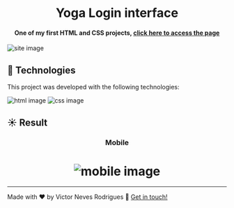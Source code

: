 <h1 align="center">
    <br>
    Yoga Login interface
</h1>

<h4 align="center">
 One of my first HTML and CSS projects, <a href="https://victorurbanfashion.netlify.app/">click here to access the page</a>
</h4>

<img align="center" src="https://i.imgur.com/rBg3y0s.png" alt="site image"/>

## :rocket: Technologies

This project was developed with the following technologies:


<span><img src="https://img.shields.io/badge/HTML5-E34F26?style=for-the-badge&logo=html5&logoColor=white" alt="html image" /></span>
<span><img src="https://img.shields.io/badge/CSS3-1572B6?style=for-the-badge&logo=css3&logoColor=white" alt="css image" /></span>

## :sunny: Result


<h3 align="center">Mobile</h3>
<h1 align="center">
    <img  alt="mobile image" src="https://i.imgur.com/12pF9Xw.gif" />
    <br>
</h1>

----

Made with ♥ by Victor Neves Rodrigues :wave: [Get in touch!](https://www.linkedin.com/in/victorneves18/)
 

